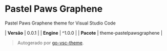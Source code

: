 # Pastel Paws Graphene

Pastel Paws Graphene theme for Visual Studio Code

| **Versão** | 0.0.1 |
| **Engine** | ^1.0.0 |
| **Pacote** | theme-pastelpawsgraphene |

> Autogerado por [go-vsc-theme](https://github.com/natalbu/go-vsc-theme).
